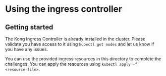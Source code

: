 # Using the ingress controller

## Getting started

The Kong Ingress Controller is already installed in the cluster. Please validate you have access to it using `kubectl get nodes` and let us know if you have any issues.

You can use the provided ingress resources in this directory to complete the challenges. You can apply the resources using `kubectl apply -f <resource-file>`. 